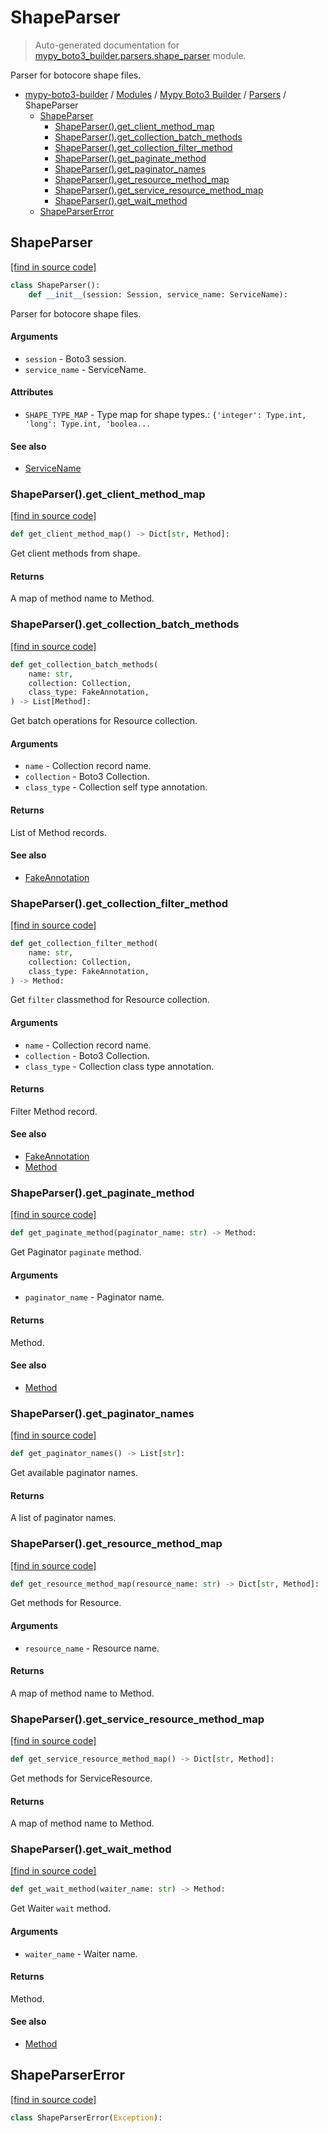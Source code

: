 # ShapeParser

> Auto-generated documentation for [mypy_boto3_builder.parsers.shape_parser](https://github.com/vemel/mypy_boto3_builder/blob/master/mypy_boto3_builder/parsers/shape_parser.py) module.

Parser for botocore shape files.

- [mypy-boto3-builder](../../README.md#mypy_boto3_builder) / [Modules](../../MODULES.md#mypy-boto3-builder-modules) / [Mypy Boto3 Builder](../index.md#mypy-boto3-builder) / [Parsers](index.md#parsers) / ShapeParser
    - [ShapeParser](#shapeparser)
        - [ShapeParser().get_client_method_map](#shapeparserget_client_method_map)
        - [ShapeParser().get_collection_batch_methods](#shapeparserget_collection_batch_methods)
        - [ShapeParser().get_collection_filter_method](#shapeparserget_collection_filter_method)
        - [ShapeParser().get_paginate_method](#shapeparserget_paginate_method)
        - [ShapeParser().get_paginator_names](#shapeparserget_paginator_names)
        - [ShapeParser().get_resource_method_map](#shapeparserget_resource_method_map)
        - [ShapeParser().get_service_resource_method_map](#shapeparserget_service_resource_method_map)
        - [ShapeParser().get_wait_method](#shapeparserget_wait_method)
    - [ShapeParserError](#shapeparsererror)

## ShapeParser

[[find in source code]](https://github.com/vemel/mypy_boto3_builder/blob/master/mypy_boto3_builder/parsers/shape_parser.py#L46)

```python
class ShapeParser():
    def __init__(session: Session, service_name: ServiceName):
```

Parser for botocore shape files.

#### Arguments

- `session` - Boto3 session.
- `service_name` - ServiceName.

#### Attributes

- `SHAPE_TYPE_MAP` - Type map for shape types.: `{'integer': Type.int, 'long': Type.int, 'boolea...`

#### See also

- [ServiceName](../service_name.md#servicename)

### ShapeParser().get_client_method_map

[[find in source code]](https://github.com/vemel/mypy_boto3_builder/blob/master/mypy_boto3_builder/parsers/shape_parser.py#L220)

```python
def get_client_method_map() -> Dict[str, Method]:
```

Get client methods from shape.

#### Returns

A map of method name to Method.

### ShapeParser().get_collection_batch_methods

[[find in source code]](https://github.com/vemel/mypy_boto3_builder/blob/master/mypy_boto3_builder/parsers/shape_parser.py#L547)

```python
def get_collection_batch_methods(
    name: str,
    collection: Collection,
    class_type: FakeAnnotation,
) -> List[Method]:
```

Get batch operations for Resource collection.

#### Arguments

- `name` - Collection record name.
- `collection` - Boto3 Collection.
- `class_type` - Collection self type annotation.

#### Returns

List of Method records.

#### See also

- [FakeAnnotation](../type_annotations/fake_annotation.md#fakeannotation)

### ShapeParser().get_collection_filter_method

[[find in source code]](https://github.com/vemel/mypy_boto3_builder/blob/master/mypy_boto3_builder/parsers/shape_parser.py#L515)

```python
def get_collection_filter_method(
    name: str,
    collection: Collection,
    class_type: FakeAnnotation,
) -> Method:
```

Get `filter` classmethod for Resource collection.

#### Arguments

- `name` - Collection record name.
- `collection` - Boto3 Collection.
- `class_type` - Collection class type annotation.

#### Returns

Filter Method record.

#### See also

- [FakeAnnotation](../type_annotations/fake_annotation.md#fakeannotation)
- [Method](../structures/method.md#method)

### ShapeParser().get_paginate_method

[[find in source code]](https://github.com/vemel/mypy_boto3_builder/blob/master/mypy_boto3_builder/parsers/shape_parser.py#L343)

```python
def get_paginate_method(paginator_name: str) -> Method:
```

Get Paginator `paginate` method.

#### Arguments

- `paginator_name` - Paginator name.

#### Returns

Method.

#### See also

- [Method](../structures/method.md#method)

### ShapeParser().get_paginator_names

[[find in source code]](https://github.com/vemel/mypy_boto3_builder/blob/master/mypy_boto3_builder/parsers/shape_parser.py#L145)

```python
def get_paginator_names() -> List[str]:
```

Get available paginator names.

#### Returns

A list of paginator names.

### ShapeParser().get_resource_method_map

[[find in source code]](https://github.com/vemel/mypy_boto3_builder/blob/master/mypy_boto3_builder/parsers/shape_parser.py#L443)

```python
def get_resource_method_map(resource_name: str) -> Dict[str, Method]:
```

Get methods for Resource.

#### Arguments

- `resource_name` - Resource name.

#### Returns

A map of method name to Method.

### ShapeParser().get_service_resource_method_map

[[find in source code]](https://github.com/vemel/mypy_boto3_builder/blob/master/mypy_boto3_builder/parsers/shape_parser.py#L418)

```python
def get_service_resource_method_map() -> Dict[str, Method]:
```

Get methods for ServiceResource.

#### Returns

A map of method name to Method.

### ShapeParser().get_wait_method

[[find in source code]](https://github.com/vemel/mypy_boto3_builder/blob/master/mypy_boto3_builder/parsers/shape_parser.py#L392)

```python
def get_wait_method(waiter_name: str) -> Method:
```

Get Waiter `wait` method.

#### Arguments

- `waiter_name` - Waiter name.

#### Returns

Method.

#### See also

- [Method](../structures/method.md#method)

## ShapeParserError

[[find in source code]](https://github.com/vemel/mypy_boto3_builder/blob/master/mypy_boto3_builder/parsers/shape_parser.py#L42)

```python
class ShapeParserError(Exception):
```
